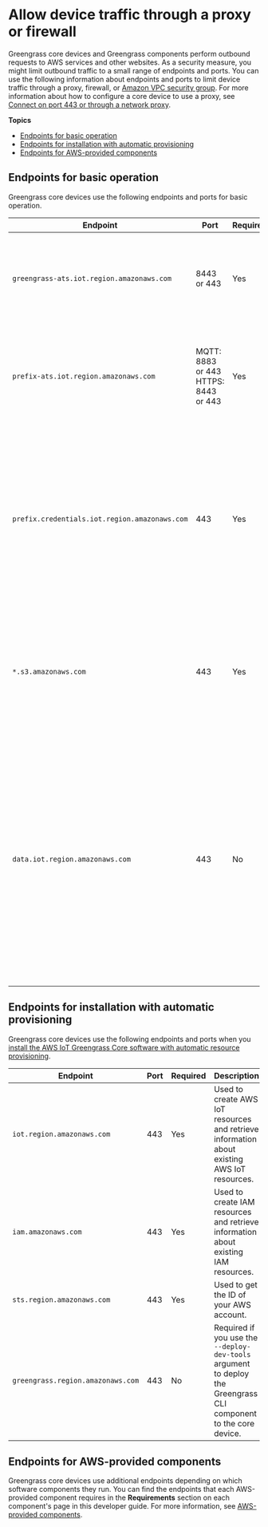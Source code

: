 # Allow device traffic through a proxy or firewall<a name="allow-device-traffic"></a>

Greengrass core devices and Greengrass components perform outbound requests to AWS services and other websites\. As a security measure, you might limit outbound traffic to a small range of endpoints and ports\. You can use the following information about endpoints and ports to limit device traffic through a proxy, firewall, or [Amazon VPC security group](https://docs.aws.amazon.com/vpc/latest/userguide/VPC_SecurityGroups.html)\. For more information about how to configure a core device to use a proxy, see [Connect on port 443 or through a network proxy](configure-greengrass-core-v2.md#configure-alpn-network-proxy)\.

**Topics**
+ [Endpoints for basic operation](#core-endpoints)
+ [Endpoints for installation with automatic provisioning](#automatic-provisioning-endpoints)
+ [Endpoints for AWS\-provided components](#public-component-endpoints)

## Endpoints for basic operation<a name="core-endpoints"></a>

Greengrass core devices use the following endpoints and ports for basic operation\.


| Endpoint | Port | Required | Description | 
| --- | --- | --- | --- | 
|  `greengrass-ats.iot.region.amazonaws.com`   | 8443 or 443 | Yes |  Used for data plane operations, such as installing deployments and working with client devices\.   | 
|  `prefix-ats.iot.region.amazonaws.com`   |  MQTT: 8883 or 443 HTTPS: 8443 or 443  | Yes |  Used for data plane operations for device management, such as MQTT communication and shadow sync with AWS IoT Core\.   | 
|  `prefix.credentials.iot.region.amazonaws.com`  | 443 | Yes |  Used to acquire AWS credentials, which the core device uses to download component artifacts from Amazon S3 and perform other operations\. For more information, see [Authorize core devices to interact with AWS services](device-service-role.md)\.  | 
|  `*.s3.amazonaws.com`  | 443 | Yes |  Used for deployments\. This format includes the `*` character, because endpoint prefixes are controlled internally and might change at any time\.  | 
|  `data.iot.region.amazonaws.com`  | 443 | No |  Required if the core device runs a version of the [Greengrass nucleus](greengrass-nucleus-component.md) earlier than v2\.4\.0 and is configured to use a network proxy\. The core device uses this endpoint for MQTT communication with AWS IoT Core when behind a proxy\. For more information, see [Configure a network proxy](configure-greengrass-core-v2.md#configure-network-proxy)\.  | 

## Endpoints for installation with automatic provisioning<a name="automatic-provisioning-endpoints"></a>

Greengrass core devices use the following endpoints and ports when you [install the AWS IoT Greengrass Core software with automatic resource provisioning](quick-installation.md)\.


| Endpoint | Port | Required | Description | 
| --- | --- | --- | --- | 
|  `iot.region.amazonaws.com`  | 443 | Yes |  Used to create AWS IoT resources and retrieve information about existing AWS IoT resources\.  | 
|  `iam.amazonaws.com`  | 443 | Yes |  Used to create IAM resources and retrieve information about existing IAM resources\.  | 
|  `sts.region.amazonaws.com`  | 443 | Yes |  Used to get the ID of your AWS account\.  | 
|  `greengrass.region.amazonaws.com`  | 443 | No |  Required if you use the `--deploy-dev-tools` argument to deploy the Greengrass CLI component to the core device\.  | 

## Endpoints for AWS\-provided components<a name="public-component-endpoints"></a>

Greengrass core devices use additional endpoints depending on which software components they run\. You can find the endpoints that each AWS\-provided component requires in the **Requirements** section on each component's page in this developer guide\. For more information, see [AWS\-provided components](public-components.md)\.